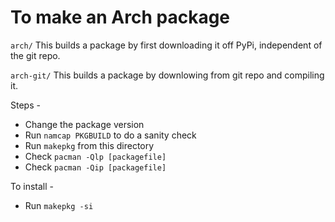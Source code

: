 # To make an Arch package
`arch/`
This builds a package by first downloading it off PyPi, independent of the git
repo.

`arch-git/`
This builds a package by downlowing from git repo and compiling it.

Steps -
* Change the package version
* Run `namcap PKGBUILD` to do a sanity check
* Run `makepkg` from this directory
* Check `pacman -Qlp [packagefile]`
* Check `pacman -Qip [packagefile]`

To install -
* Run `makepkg -si`
